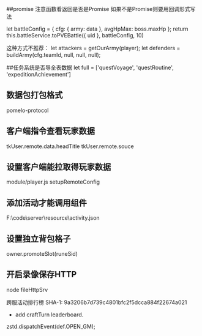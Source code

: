 ##promise
注意函数看返回是否是Promise
如果不是Promise则要用回调形式写法

let battleConfig = { cfg: { army: data }, avgHpMax: boss.maxHp };
        return this.battleService.toPVEBattle({ uid }, battleConfig, 10)

这种方式不推荐：
        let attackers = getOurArmy(player);
        let defenders = buildArmy(cfg.teamId, null, null, null);

##任务系统是否导全表数据
let full = ['questVoyage', 'questRoutine', 'expeditionAchievement']

## 数据包打包格式
pomelo-protocol

## 客户端指令查看玩家数据
tkUser.remote.data.headTitle
tkUser.remote.souce

## 设置客户端能拉取得玩家数据
module/player.js setupRemoteConfig

## 添加活动才能调用组件
F:\code\server\resource\activity.json

## 设置独立背包格子
owner.promoteSlot(runeSid)

## 开启录像保存HTTP
node fileHttpSrv

跨服活动排行榜
SHA-1: 9a3206b7d739c4801bfc2f5dcca884f22674a021
* add craftTurn leaderboard.

zstd.dispatchEvent(def.OPEN_GM);
